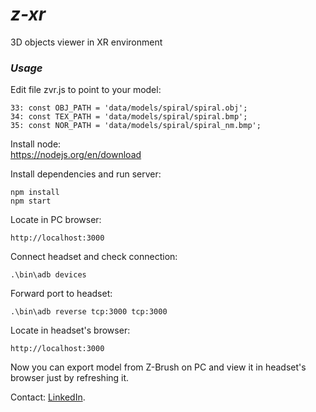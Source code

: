# <em>z-xr</em>
 3D objects viewer in XR environment

### <em>Usage</em><br>

  Edit file zvr.js to point to your model:
  ```
  33: const OBJ_PATH = 'data/models/spiral/spiral.obj';
  34: const TEX_PATH = 'data/models/spiral/spiral.bmp';
  35: const NOR_PATH = 'data/models/spiral/spiral_nm.bmp';
  ```
  Install node:<br>
  <a href='https://nodejs.org/en/download'>https://nodejs.org/en/download</a> 

  Install dependencies and run server:
  ```
  npm install
  npm start
  ```
  Locate in PC browser:
  ```
  http://localhost:3000
  ```

  Connect headset and check connection: 
  ```
  .\bin\adb devices
  ```

  Forward port to headset:
  ```
  .\bin\adb reverse tcp:3000 tcp:3000
  ```

  Locate in headset's browser:
  ```
  http://localhost:3000
  ```
  
  Now you can export model from Z-Brush on PC and view it in headset's browser just by refreshing it.<br>
  
  Contact: [LinkedIn](https://www.linkedin.com/in/sergey-yanenko-57b21a96/).
